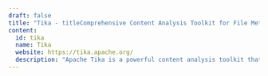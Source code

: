 ```yaml
---
draft: false
title: "Tika - titleComprehensive Content Analysis Toolkit for File Metadata and Text Extraction"
content:
  id: tika
  name: Tika
  website: https://tika.apache.org/
  description: "Apache Tika is a powerful content analysis toolkit that extracts text and metadata from over a thousand file formats, including PDFs, PPTs, and XLS files. It supports OCR for image content extraction and provides an easy-to-use API for integration."
---
```

